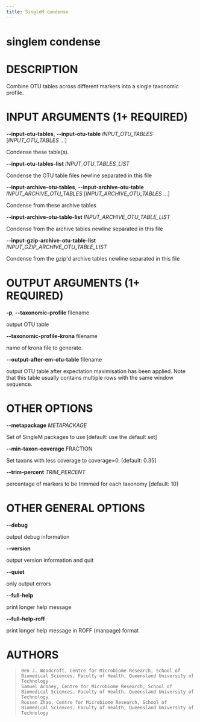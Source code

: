 ```yaml
---
title: SingleM condense
---
```

# singlem condense

DESCRIPTION
===========

Combine OTU tables across different markers into a single taxonomic
profile.

INPUT ARGUMENTS (1+ REQUIRED)
=============================

**\--input-otu-tables**, **\--input-otu-table** *INPUT_OTU_TABLES* [*INPUT_OTU_TABLES* \...]

  Condense these table(s).

**\--input-otu-tables-list** *INPUT_OTU_TABLES_LIST*

  Condense the OTU table files newline separated in this file

**\--input-archive-otu-tables**, **\--input-archive-otu-table** *INPUT_ARCHIVE_OTU_TABLES* [*INPUT_ARCHIVE_OTU_TABLES* \...]

  Condense from these archive tables

**\--input-archive-otu-table-list** *INPUT_ARCHIVE_OTU_TABLE_LIST*

  Condense from the archive tables newline separated in this file

**\--input-gzip-archive-otu-table-list** *INPUT_GZIP_ARCHIVE_OTU_TABLE_LIST*

  Condense from the gzip\'d archive tables newline separated in this
    file

OUTPUT ARGUMENTS (1+ REQUIRED)
==============================

**-p**, **\--taxonomic-profile** filename

  output OTU table

**\--taxonomic-profile-krona** filename

  name of krona file to generate.

**\--output-after-em-otu-table** filename

  output OTU table after expectation maximisation has been applied.
    Note that this table usually contains multiple rows with the same
    window sequence.

OTHER OPTIONS
=============

**\--metapackage** *METAPACKAGE*

  Set of SingleM packages to use [default: use the default set]

**\--min-taxon-coverage** FRACTION

  Set taxons with less coverage to coverage=0. [default: 0.35]

**\--trim-percent** *TRIM_PERCENT*

  percentage of markers to be trimmed for each taxonomy [default:
    10]

OTHER GENERAL OPTIONS
=====================

**\--debug**

  output debug information

**\--version**

  output version information and quit

**\--quiet**

  only output errors

**\--full-help**

  print longer help message

**\--full-help-roff**

  print longer help message in ROFF (manpage) format

AUTHORS
=======

>     Ben J. Woodcroft, Centre for Microbiome Research, School of Biomedical Sciences, Faculty of Health, Queensland University of Technology
>     Samuel Aroney, Centre for Microbiome Research, School of Biomedical Sciences, Faculty of Health, Queensland University of Technology
>     Rossen Zhao, Centre for Microbiome Research, School of Biomedical Sciences, Faculty of Health, Queensland University of Technology
